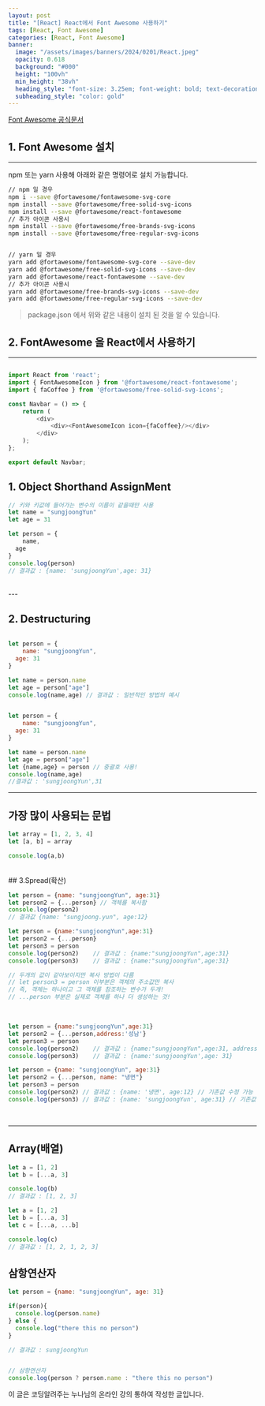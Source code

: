 ```yaml
---
layout: post
title: "[React] React에서 Font Awesome 사용하기"
tags: [React, Font Awesome]
categories: [React, Font Awesome]
banner:
  image: "/assets/images/banners/2024/0201/React.jpeg"
  opacity: 0.618
  background: "#000"
  height: "100vh"
  min_height: "38vh"
  heading_style: "font-size: 3.25em; font-weight: bold; text-decoration: underline"
  subheading_style: "color: gold"
---
```


[Font Awesome 공식문서](https://docs.fontawesome.com/)



## 1. Font Awesome 설치
---

npm 또는 yarn 사용해 아래와 같은 명령어로 설치 가능합니다.

```bash
// npm 일 경우
npm i --save @fortawesome/fontawesome-svg-core
npm install --save @fortawesome/free-solid-svg-icons
npm install --save @fortawesome/react-fontawesome
// 추가 아이콘 사용시
npm install --save @fortawesome/free-brands-svg-icons
npm install --save @fortawesome/free-regular-svg-icons


// yarn 일 경우
yarn add @fortawesome/fontawesome-svg-core --save-dev
yarn add @fortawesome/free-solid-svg-icons --save-dev
yarn add @fortawesome/react-fontawesome --save-dev
// 추가 아이콘 사용시
yarn add @fortawesome/free-brands-svg-icons --save-dev
yarn add @fortawesome/free-regular-svg-icons --save-dev
```

> package.json 에서 위와 같은 내용이 설치 된 것을 알 수 있습니다.

## 2. FontAwesome 을 React에서 사용하기
---

```javascript

import React from 'react';
import { FontAwesomeIcon } from '@fortawesome/react-fontawesome';
import { faCoffee } from '@fortawesome/free-solid-svg-icons';

const Navbar = () => {
    return (
        <div>
            <div><FontAwesomeIcon icon={faCoffee}/></div>
        </div>
    );
};

export default Navbar;
```




## 1. Object Shorthand AssignMent

```javascript
// 키와 키값에 들어가는 변수의 이름이 같을때만 사용
let name = "sungjoongYun"
let age = 31

let person = {
	name,
  age
}
console.log(person)
// 결과값 : {name: 'sungjoongYun',age: 31}
```

<br />
---

## 2. Destructuring 

```javascript

let person = {
	name: "sungjoongYun",
  age: 31
}

let name = person.name
let age = person["age"]
console.log(name,age) // 결과값 : 일반적인 방법의 예시
```

```javascript

let person = {
	name: "sungjoongYun",
  age: 31
}

let name = person.name
let age = person["age"]
let {name,age} = person // 중괄호 사용!
console.log(name,age)
//결과값 : 'sungjoongYun',31

```


---

## 가장 많이 사용되는 문법

```javascript
let array = [1, 2, 3, 4]
let [a, b] = array

console.log(a,b)
```

<br />
## 3.Spread(확산)

```javascript
let person = {name: "sungjoongYun", age:31}
let person2 = {...person} // 객체를 복사함
console.log(person2)
// 결과값 {name: "sungjoong.yun", age:12}
```

```javascript
let person = {name:"sungjoongYun",age:31}
let person2 = {...person}
let person3 = person
console.log(person2)	// 결과값 : {name:"sungjoongYun",age:31}
console.log(person3)	// 결과값 : {name:"sungjoongYun",age:31}

// 두개의 값이 같아보이지만 복사 방법이 다름
// let person3 = person 이부분은 객체의 주소값만 복사
// 즉, 객체는 하나이고 그 객체를 참조하는 변수가 두개!
// ...person 부분은 실제로 객체를 하나 더 생성하는 것!
```

<br />

```javascript
let person = {name:"sungjoongYun",age:31}
let person2 = {...person,address:'성남'}
let person3 = person
console.log(person2)	// 결과값 : {name:"sungjoongYun",age:31, address:'성남'} //기존값에 추가도 가능함
console.log(person3)	// 결과값 : {name:'sungjoongYun',age: 31}
```

```javascript
let person = {name: "sungjoongYun", age:31}
let person2 = {...person, name: "냉면"}
let person3 = person 
console.log(person2) // 결과값 : {name: '냉면', age:12} // 기존값 수정 가능
console.log(person3) // 결과값 : {name: 'sungjoongYun', age:31} // 기존값 수정 가능
```

<br />

---

## Array(배열)
```javascript
let a = [1, 2]
let b = [...a, 3]

console.log(b)
// 결과값 : [1, 2, 3]
```

```javascript
let a = [1, 2]
let b = [...a, 3]
let c = [...a, ...b]

console.log(c)
// 결과값 : [1, 2, 1, 2, 3]
```

## 삼항연산자
```javascript
let person = {name: "sungjoongYun", age: 31}

if(person){
  console.log(person.name)
} else {
  console.log("there this no person")
}

// 결과값 : sungjoongYun


// 삼항연산자
console.log(person ? person.name : "there this no person")
```

이 글은 코딩알려주는 누나님의 온라인 강의 통하여 작성한 글입니다.
